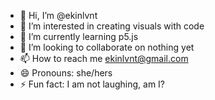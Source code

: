 - 👋 Hi, I’m @ekinlvnt
- 👀 I’m interested in creating visuals with code
- 🌱 I’m currently learning p5.js
- 💞️ I’m looking to collaborate on nothing yet
- 📫 How to reach me ekinlvnt@gmail.com
- 😄 Pronouns: she/hers
- ⚡ Fun fact: I am not laughing, am I?

<!---
ekinlvnt/ekinlvnt is a ✨ special ✨ repository because its `README.md` (this file) appears on your GitHub profile.
You can click the Preview link to take a look at your changes.
--->
